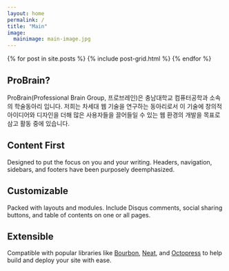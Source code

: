 ```yaml
---
layout: home
permalink: /
title: "Main"
image:
  mainimage: main-image.jpg
---
```


<div class="tiles">
{% for post in site.posts %}
	{% include post-grid.html %}
{% endfor %}
<div class="tile">
  <h2 class="post-title">ProBrain?</h2>
  <p class="post-excerpt">ProBrain(Professional Brain Group, 프로브레인)은 충남대학교 컴퓨터공학과 소속의 학술동아리 입니다. 저희는 차세대 웹 기술을 연구하는 동아리로서 이 기술에 창의적 아이디어와 디자인을 더해 많은 사용자들을 끌어들일 수 있는 웹 환경의 개발을 목표로 삼고 활동 중에 있습니다.</p>
</div><!-- /.tile -->

<div class="tile">
  <h2 class="post-title">Content First</h2>
  <p class="post-excerpt">Designed to put the focus on you and your writing. Headers, navigation, sidebars, and footers have been purposely deemphasized.</p>
</div><!-- /.tile -->

<div class="tile">
  <h2 class="post-title">Customizable</h2>
  <p class="post-excerpt">Packed with layouts and modules. Include Disqus comments, social sharing buttons, and table of contents on one or all pages.</p>
</div><!-- /.tile -->

<div class="tile">
  <h2 class="post-title">Extensible</h2>
  <p class="post-excerpt">Compatible with popular libraries like <a href="http://bourbon.io">Bourbon</a>, <a href="http://neat.bourbon.io/">Neat</a>, and <a href="http://github.com/octopress/octopress">Octopress</a> to help build and deploy your site with ease.</p>
</div><!-- /.tile -->
</div><!-- /.tiles -->
